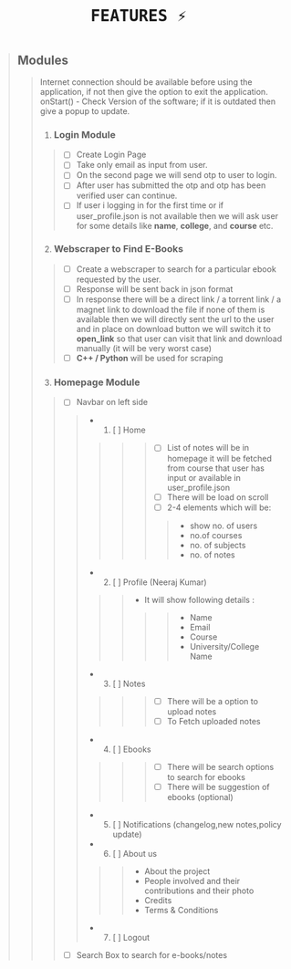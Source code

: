 #

<pre><h1 align='center'>FEATURES ⚡</h1></pre>


> ## Modules
>>  Internet connection should be available before using the application, if not then give the option to exit the application.\
>> onStart() - Check Version of the software; if it is outdated then give a popup to update.
>> 1. ### Login Module
>>> - [ ] Create Login Page
>>> - [ ] Take only email as input from user.
>>> - [ ] On the second  page we will send otp to user to login. 
>>> - [ ] After user has submitted the otp and otp has been verified user can continue.
>>> - [ ] If user i logging in for the first time or if user_profile.json is not available then we will ask user for some details like 
**name**, **college**, and **course** etc.
>> 2. ### Webscraper to Find E-Books
>>> - [ ] Create a webscraper to search for a particular ebook requested by the user.
>>> - [ ] Response will be sent back in json format
>>> - [ ] In response there will be a direct link / a torrent link / a magnet link to download the file if none of them is available then we will directly sent the url to the user and in place on download button we will switch it to **open_link** so that user can visit that link and download manually (it will be very worst case)
>>> - [ ] **C++ / Python** will be used for scraping
>> 3. ### Homepage Module
>>> - [ ] Navbar on left side
>>>> - 1. [ ] Home 
>>>>>>> - [ ] List of notes will be in homepage it will be fetched from course that user has input or available in user_profile.json
>>>>>>> - [ ] There will be load on scroll 
>>>>>>> - [ ] 2-4 elements which will be:
>>>>>>>> - show no. of users
>>>>>>>> - no.of courses
>>>>>>>> - no. of subjects
>>>>>>>> - no. of notes
>>>> - 2. [ ] Profile (Neeraj Kumar)
>>>>>> - It will show following details :
>>>>>>>> - Name
>>>>>>>> - Email
>>>>>>>> - Course
>>>>>>>> - University/College Name
>>>> - 3. [ ] Notes
>>>>>>> - [ ] There will be a option to upload notes
>>>>>>> - [ ] To Fetch uploaded notes
>>>> - 4. [ ] Ebooks
>>>>>>> - [ ]  There will be search options to search for ebooks 
>>>>>>> - [ ] There will be suggestion of ebooks (optional)
>>>> - 5. [ ] Notifications (changelog,new notes,policy update)
>>>> - 6. [ ] About us
>>>>>> - About the project  
>>>>>> - People involved and their contributions and their photo
>>>>>> - Credits
>>>>>> - Terms & Conditions
>>>> - 7. [ ] Logout
>>> - [ ] Search Box to search for e-books/notes

